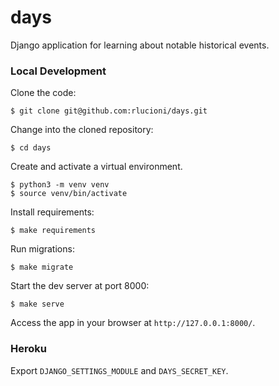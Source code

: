 # days

Django application for learning about notable historical events.

### Local Development

Clone the code:

```
$ git clone git@github.com:rlucioni/days.git
```

Change into the cloned repository:

```
$ cd days
```

Create and activate a virtual environment.

```
$ python3 -m venv venv
$ source venv/bin/activate
```

Install requirements:

```
$ make requirements
```

Run migrations:

```
$ make migrate
```

Start the dev server at port 8000:

```
$ make serve
```

Access the app in your browser at `http://127.0.0.1:8000/`.


### Heroku

Export `DJANGO_SETTINGS_MODULE` and `DAYS_SECRET_KEY`.
